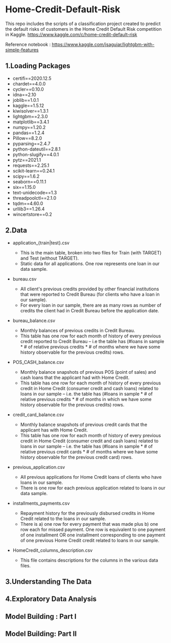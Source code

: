 # Home-Credit-Default-Risk

This repo includes the scripts of a classification project created to predict the default risks of customers in the Home Credit Default Risk competition in Kaggle.
https://www.kaggle.com/c/home-credit-default-risk

Reference notebook : https://www.kaggle.com/jsaguiar/lightgbm-with-simple-features

## 1.Loading Packages
* certifi==2020.12.5
* chardet==4.0.0
* cycler==0.10.0
* idna==2.10
* joblib==1.0.1
* kaggle==1.5.12
* kiwisolver==1.3.1
* lightgbm==2.3.0
* matplotlib==3.4.1
* numpy==1.20.2
* pandas==1.2.4
* Pillow==8.2.0
* pyparsing==2.4.7
* python-dateutil==2.8.1
* python-slugify==4.0.1
* pytz==2021.1
* requests==2.25.1
* scikit-learn==0.24.1
* scipy==1.6.2
* seaborn==0.11.1
* six==1.15.0
* text-unidecode==1.3
* threadpoolctl==2.1.0
* tqdm==4.60.0
* urllib3==1.26.4
* wincertstore==0.2

## 2.Data
* application_{train|test}.csv

  * This is the main table, broken into two files for Train (with TARGET) and Test (without TARGET).
  * Static data for all applications. One row represents one loan in our data sample.

* bureau.csv

  * All client's previous credits provided by other financial institutions that were reported to Credit Bureau (for clients who have a loan in our sample).
  * For every loan in our sample, there are as many rows as number of credits the client had in Credit Bureau before the application date.

* bureau_balance.csv

  * Monthly balances of previous credits in Credit Bureau.
  * This table has one row for each month of history of every previous credit reported to Credit Bureau – i.e the table has (#loans in sample * # of relative previous credits * #   of months where we have some history observable for the previous credits) rows.

* POS_CASH_balance.csv

  * Monthly balance snapshots of previous POS (point of sales) and cash loans that the applicant had with Home Credit.
  * This table has one row for each month of history of every previous credit in Home Credit (consumer credit and cash loans) related to loans in our sample – i.e. the table has (#loans in sample * # of relative previous credits * # of months in which we have some history observable for the previous credits) rows.

* credit_card_balance.csv

  * Monthly balance snapshots of previous credit cards that the applicant has with Home Credit.
  * This table has one row for each month of history of every previous credit in Home Credit (consumer credit and cash loans) related to loans in our sample – i.e. the table has (#loans in sample * # of relative previous credit cards * # of months where we have some history observable for the previous credit card) rows.

* previous_application.csv

  * All previous applications for Home Credit loans of clients who have loans in our sample.
  * There is one row for each previous application related to loans in our data sample.

* installments_payments.csv

  * Repayment history for the previously disbursed credits in Home Credit related to the loans in our sample.
  * There is a) one row for every payment that was made plus b) one row each for missed payment. One row is equivalent to one payment of one installment OR one installment corresponding to one payment of one previous Home Credit credit related to loans in our sample.

* HomeCredit_columns_description.csv

  * This file contains descriptions for the columns in the various data files.




## 3.Understanding The Data
## 4.Exploratory Data Analysis
## Model Building : Part I
## Model Building: Part II
